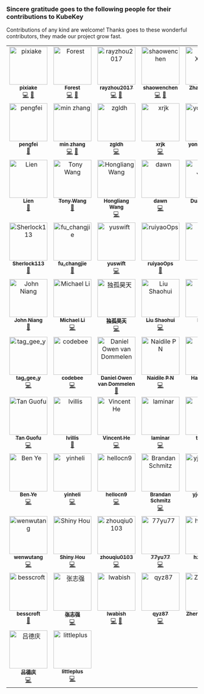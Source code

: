 ### Sincere gratitude goes to the following people for their contributions to KubeKey

Contributions of any kind are welcome! Thanks goes to these wonderful contributors, they made our project grow fast.

<!-- ALL-CONTRIBUTORS-LIST:START - Do not remove or modify this section -->
<!-- prettier-ignore-start -->
<!-- markdownlint-disable -->
<table>
  <tbody>
    <tr>
      <td align="center" valign="top" width="14.28%"><a href="https://github.com/pixiake"><img src="https://avatars0.githubusercontent.com/u/22290449?v=4?s=100" width="100px;" alt="pixiake"/><br /><sub><b>pixiake</b></sub></a><br /><a href="https://github.com/kubesphere/kubekey/commits?author=pixiake" title="Code">💻</a> <a href="https://github.com/kubesphere/kubekey/commits?author=pixiake" title="Documentation">📖</a></td>
      <td align="center" valign="top" width="14.28%"><a href="https://github.com/Forest-L"><img src="https://avatars2.githubusercontent.com/u/50984129?v=4?s=100" width="100px;" alt="Forest"/><br /><sub><b>Forest</b></sub></a><br /><a href="https://github.com/kubesphere/kubekey/commits?author=Forest-L" title="Code">💻</a> <a href="https://github.com/kubesphere/kubekey/commits?author=Forest-L" title="Documentation">📖</a></td>
      <td align="center" valign="top" width="14.28%"><a href="https://kubesphere.io/"><img src="https://avatars2.githubusercontent.com/u/28859385?v=4?s=100" width="100px;" alt="rayzhou2017"/><br /><sub><b>rayzhou2017</b></sub></a><br /><a href="https://github.com/kubesphere/kubekey/commits?author=rayzhou2017" title="Code">💻</a> <a href="https://github.com/kubesphere/kubekey/commits?author=rayzhou2017" title="Documentation">📖</a></td>
      <td align="center" valign="top" width="14.28%"><a href="https://www.chenshaowen.com/"><img src="https://avatars2.githubusercontent.com/u/43693241?v=4?s=100" width="100px;" alt="shaowenchen"/><br /><sub><b>shaowenchen</b></sub></a><br /><a href="https://github.com/kubesphere/kubekey/commits?author=shaowenchen" title="Code">💻</a> <a href="https://github.com/kubesphere/kubekey/commits?author=shaowenchen" title="Documentation">📖</a></td>
      <td align="center" valign="top" width="14.28%"><a href="http://surenpi.com/"><img src="https://avatars1.githubusercontent.com/u/1450685?v=4?s=100" width="100px;" alt="Zhao Xiaojie"/><br /><sub><b>Zhao Xiaojie</b></sub></a><br /><a href="https://github.com/kubesphere/kubekey/commits?author=LinuxSuRen" title="Code">💻</a> <a href="https://github.com/kubesphere/kubekey/commits?author=LinuxSuRen" title="Documentation">📖</a></td>
      <td align="center" valign="top" width="14.28%"><a href="https://github.com/zackzhangkai"><img src="https://avatars1.githubusercontent.com/u/20178386?v=4?s=100" width="100px;" alt="Zack Zhang"/><br /><sub><b>Zack Zhang</b></sub></a><br /><a href="https://github.com/kubesphere/kubekey/commits?author=zackzhangkai" title="Code">💻</a></td>
      <td align="center" valign="top" width="14.28%"><a href="https://akhilerm.com/"><img src="https://avatars1.githubusercontent.com/u/7610845?v=4?s=100" width="100px;" alt="Akhil Mohan"/><br /><sub><b>Akhil Mohan</b></sub></a><br /><a href="https://github.com/kubesphere/kubekey/commits?author=akhilerm" title="Code">💻</a></td>
    </tr>
    <tr>
      <td align="center" valign="top" width="14.28%"><a href="https://github.com/FeynmanZhou"><img src="https://avatars3.githubusercontent.com/u/40452856?v=4?s=100" width="100px;" alt="pengfei"/><br /><sub><b>pengfei</b></sub></a><br /><a href="https://github.com/kubesphere/kubekey/commits?author=FeynmanZhou" title="Documentation">📖</a></td>
      <td align="center" valign="top" width="14.28%"><a href="https://github.com/min-zh"><img src="https://avatars1.githubusercontent.com/u/35321102?v=4?s=100" width="100px;" alt="min zhang"/><br /><sub><b>min zhang</b></sub></a><br /><a href="https://github.com/kubesphere/kubekey/commits?author=min-zh" title="Code">💻</a> <a href="https://github.com/kubesphere/kubekey/commits?author=min-zh" title="Documentation">📖</a></td>
      <td align="center" valign="top" width="14.28%"><a href="https://github.com/zgldh"><img src="https://avatars1.githubusercontent.com/u/312404?v=4?s=100" width="100px;" alt="zgldh"/><br /><sub><b>zgldh</b></sub></a><br /><a href="https://github.com/kubesphere/kubekey/commits?author=zgldh" title="Code">💻</a></td>
      <td align="center" valign="top" width="14.28%"><a href="https://github.com/xrjk"><img src="https://avatars0.githubusercontent.com/u/16330256?v=4?s=100" width="100px;" alt="xrjk"/><br /><sub><b>xrjk</b></sub></a><br /><a href="https://github.com/kubesphere/kubekey/commits?author=xrjk" title="Code">💻</a></td>
      <td align="center" valign="top" width="14.28%"><a href="https://github.com/stoneshi-yunify"><img src="https://avatars2.githubusercontent.com/u/70880165?v=4?s=100" width="100px;" alt="yonghongshi"/><br /><sub><b>yonghongshi</b></sub></a><br /><a href="https://github.com/kubesphere/kubekey/commits?author=stoneshi-yunify" title="Code">💻</a></td>
      <td align="center" valign="top" width="14.28%"><a href="https://github.com/shenhonglei"><img src="https://avatars2.githubusercontent.com/u/20896372?v=4?s=100" width="100px;" alt="Honglei"/><br /><sub><b>Honglei</b></sub></a><br /><a href="https://github.com/kubesphere/kubekey/commits?author=shenhonglei" title="Documentation">📖</a></td>
      <td align="center" valign="top" width="14.28%"><a href="https://github.com/liucy1983"><img src="https://avatars2.githubusercontent.com/u/2360302?v=4?s=100" width="100px;" alt="liucy1983"/><br /><sub><b>liucy1983</b></sub></a><br /><a href="https://github.com/kubesphere/kubekey/commits?author=liucy1983" title="Code">💻</a></td>
    </tr>
    <tr>
      <td align="center" valign="top" width="14.28%"><a href="https://github.com/lilien1010"><img src="https://avatars1.githubusercontent.com/u/3814966?v=4?s=100" width="100px;" alt="Lien"/><br /><sub><b>Lien</b></sub></a><br /><a href="https://github.com/kubesphere/kubekey/commits?author=lilien1010" title="Documentation">📖</a></td>
      <td align="center" valign="top" width="14.28%"><a href="https://github.com/klj890"><img src="https://avatars3.githubusercontent.com/u/19380605?v=4?s=100" width="100px;" alt="Tony Wang"/><br /><sub><b>Tony Wang</b></sub></a><br /><a href="https://github.com/kubesphere/kubekey/commits?author=klj890" title="Documentation">📖</a></td>
      <td align="center" valign="top" width="14.28%"><a href="https://github.com/hlwanghl"><img src="https://avatars3.githubusercontent.com/u/4861515?v=4?s=100" width="100px;" alt="Hongliang Wang"/><br /><sub><b>Hongliang Wang</b></sub></a><br /><a href="https://github.com/kubesphere/kubekey/commits?author=hlwanghl" title="Code">💻</a></td>
      <td align="center" valign="top" width="14.28%"><a href="https://fafucoder.github.io/"><img src="https://avatars0.githubusercontent.com/u/16442491?v=4?s=100" width="100px;" alt="dawn"/><br /><sub><b>dawn</b></sub></a><br /><a href="https://github.com/kubesphere/kubekey/commits?author=fafucoder" title="Code">💻</a></td>
      <td align="center" valign="top" width="14.28%"><a href="https://github.com/duanjiong"><img src="https://avatars1.githubusercontent.com/u/3678855?v=4?s=100" width="100px;" alt="Duan Jiong"/><br /><sub><b>Duan Jiong</b></sub></a><br /><a href="https://github.com/kubesphere/kubekey/commits?author=duanjiong" title="Code">💻</a></td>
      <td align="center" valign="top" width="14.28%"><a href="https://github.com/calvinyv"><img src="https://avatars3.githubusercontent.com/u/28883416?v=4?s=100" width="100px;" alt="calvinyv"/><br /><sub><b>calvinyv</b></sub></a><br /><a href="https://github.com/kubesphere/kubekey/commits?author=calvinyv" title="Documentation">📖</a></td>
      <td align="center" valign="top" width="14.28%"><a href="https://github.com/benjaminhuo"><img src="https://avatars2.githubusercontent.com/u/18525465?v=4?s=100" width="100px;" alt="Benjamin Huo"/><br /><sub><b>Benjamin Huo</b></sub></a><br /><a href="https://github.com/kubesphere/kubekey/commits?author=benjaminhuo" title="Documentation">📖</a></td>
    </tr>
    <tr>
      <td align="center" valign="top" width="14.28%"><a href="https://github.com/Sherlock113"><img src="https://avatars2.githubusercontent.com/u/65327072?v=4?s=100" width="100px;" alt="Sherlock113"/><br /><sub><b>Sherlock113</b></sub></a><br /><a href="https://github.com/kubesphere/kubekey/commits?author=Sherlock113" title="Documentation">📖</a></td>
      <td align="center" valign="top" width="14.28%"><a href="https://github.com/Fuchange"><img src="https://avatars1.githubusercontent.com/u/31716848?v=4?s=100" width="100px;" alt="fu_changjie"/><br /><sub><b>fu_changjie</b></sub></a><br /><a href="https://github.com/kubesphere/kubekey/commits?author=Fuchange" title="Documentation">📖</a></td>
      <td align="center" valign="top" width="14.28%"><a href="https://github.com/yuswift"><img src="https://avatars1.githubusercontent.com/u/37265389?v=4?s=100" width="100px;" alt="yuswift"/><br /><sub><b>yuswift</b></sub></a><br /><a href="https://github.com/kubesphere/kubekey/commits?author=yuswift" title="Code">💻</a></td>
      <td align="center" valign="top" width="14.28%"><a href="https://github.com/ruiyaoOps"><img src="https://avatars.githubusercontent.com/u/35256376?v=4?s=100" width="100px;" alt="ruiyaoOps"/><br /><sub><b>ruiyaoOps</b></sub></a><br /><a href="https://github.com/kubesphere/kubekey/commits?author=ruiyaoOps" title="Documentation">📖</a></td>
      <td align="center" valign="top" width="14.28%"><a href="http://www.luxingmin.com"><img src="https://avatars.githubusercontent.com/u/1918195?v=4?s=100" width="100px;" alt="LXM"/><br /><sub><b>LXM</b></sub></a><br /><a href="https://github.com/kubesphere/kubekey/commits?author=lxm" title="Documentation">📖</a></td>
      <td align="center" valign="top" width="14.28%"><a href="https://github.com/sbhnet"><img src="https://avatars.githubusercontent.com/u/2368131?v=4?s=100" width="100px;" alt="sbhnet"/><br /><sub><b>sbhnet</b></sub></a><br /><a href="https://github.com/kubesphere/kubekey/commits?author=sbhnet" title="Code">💻</a></td>
      <td align="center" valign="top" width="14.28%"><a href="https://github.com/misteruly"><img src="https://avatars.githubusercontent.com/u/31399968?v=4?s=100" width="100px;" alt="misteruly"/><br /><sub><b>misteruly</b></sub></a><br /><a href="https://github.com/kubesphere/kubekey/commits?author=misteruly" title="Code">💻</a></td>
    </tr>
    <tr>
      <td align="center" valign="top" width="14.28%"><a href="https://johnniang.me"><img src="https://avatars.githubusercontent.com/u/16865714?v=4?s=100" width="100px;" alt="John Niang"/><br /><sub><b>John Niang</b></sub></a><br /><a href="https://github.com/kubesphere/kubekey/commits?author=JohnNiang" title="Documentation">📖</a></td>
      <td align="center" valign="top" width="14.28%"><a href="https://alimy.me"><img src="https://avatars.githubusercontent.com/u/10525842?v=4?s=100" width="100px;" alt="Michael Li"/><br /><sub><b>Michael Li</b></sub></a><br /><a href="https://github.com/kubesphere/kubekey/commits?author=alimy" title="Code">💻</a></td>
      <td align="center" valign="top" width="14.28%"><a href="https://github.com/duguhaotian"><img src="https://avatars.githubusercontent.com/u/3174621?v=4?s=100" width="100px;" alt="独孤昊天"/><br /><sub><b>独孤昊天</b></sub></a><br /><a href="https://github.com/kubesphere/kubekey/commits?author=duguhaotian" title="Code">💻</a></td>
      <td align="center" valign="top" width="14.28%"><a href="https://github.com/lshmouse"><img src="https://avatars.githubusercontent.com/u/118687?v=4?s=100" width="100px;" alt="Liu Shaohui"/><br /><sub><b>Liu Shaohui</b></sub></a><br /><a href="https://github.com/kubesphere/kubekey/commits?author=lshmouse" title="Code">💻</a></td>
      <td align="center" valign="top" width="14.28%"><a href="https://github.com/24sama"><img src="https://avatars.githubusercontent.com/u/43993589?v=4?s=100" width="100px;" alt="Leo Li"/><br /><sub><b>Leo Li</b></sub></a><br /><a href="https://github.com/kubesphere/kubekey/commits?author=24sama" title="Code">💻</a></td>
      <td align="center" valign="top" width="14.28%"><a href="https://github.com/RolandMa1986"><img src="https://avatars.githubusercontent.com/u/1720333?v=4?s=100" width="100px;" alt="Roland"/><br /><sub><b>Roland</b></sub></a><br /><a href="https://github.com/kubesphere/kubekey/commits?author=RolandMa1986" title="Code">💻</a></td>
      <td align="center" valign="top" width="14.28%"><a href="https://ops.m114.org"><img src="https://avatars.githubusercontent.com/u/2347587?v=4?s=100" width="100px;" alt="Vinson Zou"/><br /><sub><b>Vinson Zou</b></sub></a><br /><a href="https://github.com/kubesphere/kubekey/commits?author=vinsonzou" title="Documentation">📖</a></td>
    </tr>
    <tr>
      <td align="center" valign="top" width="14.28%"><a href="https://github.com/tagGeeY"><img src="https://avatars.githubusercontent.com/u/35259969?v=4?s=100" width="100px;" alt="tag_gee_y"/><br /><sub><b>tag_gee_y</b></sub></a><br /><a href="https://github.com/kubesphere/kubekey/commits?author=tagGeeY" title="Code">💻</a></td>
      <td align="center" valign="top" width="14.28%"><a href="https://github.com/liulangwa"><img src="https://avatars.githubusercontent.com/u/25916792?v=4?s=100" width="100px;" alt="codebee"/><br /><sub><b>codebee</b></sub></a><br /><a href="https://github.com/kubesphere/kubekey/commits?author=liulangwa" title="Code">💻</a></td>
      <td align="center" valign="top" width="14.28%"><a href="https://github.com/TheApeMachine"><img src="https://avatars.githubusercontent.com/u/9572060?v=4?s=100" width="100px;" alt="Daniel Owen van Dommelen"/><br /><sub><b>Daniel Owen van Dommelen</b></sub></a><br /><a href="#ideas-TheApeMachine" title="Ideas, Planning, & Feedback">🤔</a></td>
      <td align="center" valign="top" width="14.28%"><a href="https://github.com/Naidile-P-N"><img src="https://avatars.githubusercontent.com/u/29476402?v=4?s=100" width="100px;" alt="Naidile P N"/><br /><sub><b>Naidile P N</b></sub></a><br /><a href="https://github.com/kubesphere/kubekey/commits?author=Naidile-P-N" title="Code">💻</a></td>
      <td align="center" valign="top" width="14.28%"><a href="https://github.com/haiker2011"><img src="https://avatars.githubusercontent.com/u/8073429?v=4?s=100" width="100px;" alt="Haiker Sun"/><br /><sub><b>Haiker Sun</b></sub></a><br /><a href="https://github.com/kubesphere/kubekey/commits?author=haiker2011" title="Code">💻</a></td>
      <td align="center" valign="top" width="14.28%"><a href="https://github.com/yj-cloud"><img src="https://avatars.githubusercontent.com/u/19648473?v=4?s=100" width="100px;" alt="Jing Yu"/><br /><sub><b>Jing Yu</b></sub></a><br /><a href="https://github.com/kubesphere/kubekey/commits?author=yj-cloud" title="Code">💻</a></td>
      <td align="center" valign="top" width="14.28%"><a href="https://github.com/chaunceyjiang"><img src="https://avatars.githubusercontent.com/u/17962021?v=4?s=100" width="100px;" alt="Chauncey"/><br /><sub><b>Chauncey</b></sub></a><br /><a href="https://github.com/kubesphere/kubekey/commits?author=chaunceyjiang" title="Code">💻</a></td>
    </tr>
    <tr>
      <td align="center" valign="top" width="14.28%"><a href="https://github.com/tanguofu"><img src="https://avatars.githubusercontent.com/u/87045830?v=4?s=100" width="100px;" alt="Tan Guofu"/><br /><sub><b>Tan Guofu</b></sub></a><br /><a href="https://github.com/kubesphere/kubekey/commits?author=tanguofu" title="Code">💻</a></td>
      <td align="center" valign="top" width="14.28%"><a href="https://github.com/lvillis"><img src="https://avatars.githubusercontent.com/u/56720445?v=4?s=100" width="100px;" alt="lvillis"/><br /><sub><b>lvillis</b></sub></a><br /><a href="https://github.com/kubesphere/kubekey/commits?author=lvillis" title="Documentation">📖</a></td>
      <td align="center" valign="top" width="14.28%"><a href="https://github.com/vincenthe11"><img src="https://avatars.githubusercontent.com/u/8400716?v=4?s=100" width="100px;" alt="Vincent He"/><br /><sub><b>Vincent He</b></sub></a><br /><a href="https://github.com/kubesphere/kubekey/commits?author=vincenthe11" title="Code">💻</a></td>
      <td align="center" valign="top" width="14.28%"><a href="https://laminar.fun/"><img src="https://avatars.githubusercontent.com/u/2360535?v=4?s=100" width="100px;" alt="laminar"/><br /><sub><b>laminar</b></sub></a><br /><a href="https://github.com/kubesphere/kubekey/commits?author=tpiperatgod" title="Code">💻</a></td>
      <td align="center" valign="top" width="14.28%"><a href="https://github.com/cumirror"><img src="https://avatars.githubusercontent.com/u/2455429?v=4?s=100" width="100px;" alt="tongjin"/><br /><sub><b>tongjin</b></sub></a><br /><a href="https://github.com/kubesphere/kubekey/commits?author=cumirror" title="Code">💻</a></td>
      <td align="center" valign="top" width="14.28%"><a href="http://k8s.li"><img src="https://avatars.githubusercontent.com/u/42566386?v=4?s=100" width="100px;" alt="Reimu"/><br /><sub><b>Reimu</b></sub></a><br /><a href="https://github.com/kubesphere/kubekey/commits?author=muzi502" title="Code">💻</a></td>
      <td align="center" valign="top" width="14.28%"><a href="https://bandism.net/"><img src="https://avatars.githubusercontent.com/u/22633385?v=4?s=100" width="100px;" alt="Ikko Ashimine"/><br /><sub><b>Ikko Ashimine</b></sub></a><br /><a href="https://github.com/kubesphere/kubekey/commits?author=eltociear" title="Documentation">📖</a></td>
    </tr>
    <tr>
      <td align="center" valign="top" width="14.28%"><a href="https://yeya24.github.io/"><img src="https://avatars.githubusercontent.com/u/25150124?v=4?s=100" width="100px;" alt="Ben Ye"/><br /><sub><b>Ben Ye</b></sub></a><br /><a href="https://github.com/kubesphere/kubekey/commits?author=yeya24" title="Code">💻</a></td>
      <td align="center" valign="top" width="14.28%"><a href="https://github.com/yinheli"><img src="https://avatars.githubusercontent.com/u/235094?v=4?s=100" width="100px;" alt="yinheli"/><br /><sub><b>yinheli</b></sub></a><br /><a href="https://github.com/kubesphere/kubekey/commits?author=yinheli" title="Code">💻</a></td>
      <td align="center" valign="top" width="14.28%"><a href="https://github.com/hellocn9"><img src="https://avatars.githubusercontent.com/u/102210430?v=4?s=100" width="100px;" alt="hellocn9"/><br /><sub><b>hellocn9</b></sub></a><br /><a href="https://github.com/kubesphere/kubekey/commits?author=hellocn9" title="Code">💻</a></td>
      <td align="center" valign="top" width="14.28%"><a href="https://github.com/brandan-schmitz"><img src="https://avatars.githubusercontent.com/u/6267549?v=4?s=100" width="100px;" alt="Brandan Schmitz"/><br /><sub><b>Brandan Schmitz</b></sub></a><br /><a href="https://github.com/kubesphere/kubekey/commits?author=brandan-schmitz" title="Code">💻</a></td>
      <td align="center" valign="top" width="14.28%"><a href="https://github.com/yjqg6666"><img src="https://avatars.githubusercontent.com/u/1879641?v=4?s=100" width="100px;" alt="yjqg6666"/><br /><sub><b>yjqg6666</b></sub></a><br /><a href="https://github.com/kubesphere/kubekey/commits?author=yjqg6666" title="Documentation">📖</a></td>
      <td align="center" valign="top" width="14.28%"><a href="https://github.com/zaunist"><img src="https://avatars.githubusercontent.com/u/38528079?v=4?s=100" width="100px;" alt="失眠是真滴难受"/><br /><sub><b>失眠是真滴难受</b></sub></a><br /><a href="https://github.com/kubesphere/kubekey/commits?author=zaunist" title="Code">💻</a></td>
      <td align="center" valign="top" width="14.28%"><a href="https://github.com/mangoGoForward"><img src="https://avatars.githubusercontent.com/u/35127166?v=4?s=100" width="100px;" alt="mango"/><br /><sub><b>mango</b></sub></a><br /><a href="https://github.com/kubesphere/kubekey/pulls?q=is%3Apr+reviewed-by%3AmangoGoForward" title="Reviewed Pull Requests">👀</a></td>
    </tr>
    <tr>
      <td align="center" valign="top" width="14.28%"><a href="https://github.com/wenwutang1"><img src="https://avatars.githubusercontent.com/u/45817987?v=4?s=100" width="100px;" alt="wenwutang"/><br /><sub><b>wenwutang</b></sub></a><br /><a href="https://github.com/kubesphere/kubekey/commits?author=wenwutang1" title="Code">💻</a></td>
      <td align="center" valign="top" width="14.28%"><a href="http://kuops.com"><img src="https://avatars.githubusercontent.com/u/18283256?v=4?s=100" width="100px;" alt="Shiny Hou"/><br /><sub><b>Shiny Hou</b></sub></a><br /><a href="https://github.com/kubesphere/kubekey/commits?author=kuops" title="Code">💻</a></td>
      <td align="center" valign="top" width="14.28%"><a href="https://github.com/zhouqiu0103"><img src="https://avatars.githubusercontent.com/u/108912268?v=4?s=100" width="100px;" alt="zhouqiu0103"/><br /><sub><b>zhouqiu0103</b></sub></a><br /><a href="https://github.com/kubesphere/kubekey/commits?author=zhouqiu0103" title="Code">💻</a></td>
      <td align="center" valign="top" width="14.28%"><a href="https://github.com/77yu77"><img src="https://avatars.githubusercontent.com/u/73932296?v=4?s=100" width="100px;" alt="77yu77"/><br /><sub><b>77yu77</b></sub></a><br /><a href="https://github.com/kubesphere/kubekey/commits?author=77yu77" title="Code">💻</a></td>
      <td align="center" valign="top" width="14.28%"><a href="https://github.com/hzhhong"><img src="https://avatars.githubusercontent.com/u/83079531?v=4?s=100" width="100px;" alt="hzhhong"/><br /><sub><b>hzhhong</b></sub></a><br /><a href="https://github.com/kubesphere/kubekey/commits?author=hzhhong" title="Code">💻</a></td>
      <td align="center" valign="top" width="14.28%"><a href="https://github.com/arugal"><img src="https://avatars.githubusercontent.com/u/26432832?v=4?s=100" width="100px;" alt="zhang-wei"/><br /><sub><b>zhang-wei</b></sub></a><br /><a href="https://github.com/kubesphere/kubekey/commits?author=arugal" title="Code">💻</a></td>
      <td align="center" valign="top" width="14.28%"><a href="https://twitter.com/xds2000"><img src="https://avatars.githubusercontent.com/u/37678?v=4?s=100" width="100px;" alt="Deshi Xiao"/><br /><sub><b>Deshi Xiao</b></sub></a><br /><a href="https://github.com/kubesphere/kubekey/commits?author=xiaods" title="Code">💻</a> <a href="https://github.com/kubesphere/kubekey/commits?author=xiaods" title="Documentation">📖</a></td>
    </tr>
    <tr>
      <td align="center" valign="top" width="14.28%"><a href="https://besscroft.com"><img src="https://avatars.githubusercontent.com/u/33775809?v=4?s=100" width="100px;" alt="besscroft"/><br /><sub><b>besscroft</b></sub></a><br /><a href="https://github.com/kubesphere/kubekey/commits?author=besscroft" title="Documentation">📖</a></td>
      <td align="center" valign="top" width="14.28%"><a href="https://github.com/zhangzhiqiangcs"><img src="https://avatars.githubusercontent.com/u/8319897?v=4?s=100" width="100px;" alt="张志强"/><br /><sub><b>张志强</b></sub></a><br /><a href="https://github.com/kubesphere/kubekey/commits?author=zhangzhiqiangcs" title="Code">💻</a></td>
      <td align="center" valign="top" width="14.28%"><a href="https://github.com/lwabish"><img src="https://avatars.githubusercontent.com/u/7044019?v=4?s=100" width="100px;" alt="lwabish"/><br /><sub><b>lwabish</b></sub></a><br /><a href="https://github.com/kubesphere/kubekey/commits?author=lwabish" title="Code">💻</a> <a href="https://github.com/kubesphere/kubekey/commits?author=lwabish" title="Documentation">📖</a></td>
      <td align="center" valign="top" width="14.28%"><a href="https://github.com/qyz87"><img src="https://avatars.githubusercontent.com/u/36068894?v=4?s=100" width="100px;" alt="qyz87"/><br /><sub><b>qyz87</b></sub></a><br /><a href="https://github.com/kubesphere/kubekey/commits?author=qyz87" title="Code">💻</a></td>
      <td align="center" valign="top" width="14.28%"><a href="https://github.com/fangzhengjin"><img src="https://avatars.githubusercontent.com/u/12680972?v=4?s=100" width="100px;" alt="ZhengJin Fang"/><br /><sub><b>ZhengJin Fang</b></sub></a><br /><a href="https://github.com/kubesphere/kubekey/commits?author=fangzhengjin" title="Code">💻</a></td>
      <td align="center" valign="top" width="14.28%"><a href="http://lhr.wiki"><img src="https://avatars.githubusercontent.com/u/6327311?v=4?s=100" width="100px;" alt="Eric_Lian"/><br /><sub><b>Eric_Lian</b></sub></a><br /><a href="https://github.com/kubesphere/kubekey/commits?author=ExerciseBook" title="Code">💻</a></td>
      <td align="center" valign="top" width="14.28%"><a href="https://github.com/nicognaW"><img src="https://avatars.githubusercontent.com/u/66731869?v=4?s=100" width="100px;" alt="nicognaw"/><br /><sub><b>nicognaw</b></sub></a><br /><a href="https://github.com/kubesphere/kubekey/commits?author=nicognaW" title="Code">💻</a></td>
    </tr>
    <tr>
      <td align="center" valign="top" width="14.28%"><a href="https://github.com/deqingLv"><img src="https://avatars.githubusercontent.com/u/6064297?v=4?s=100" width="100px;" alt="吕德庆"/><br /><sub><b>吕德庆</b></sub></a><br /><a href="https://github.com/kubesphere/kubekey/commits?author=deqingLv" title="Code">💻</a></td>
      <td align="center" valign="top" width="14.28%"><a href="https://github.com/littleplus"><img src="https://avatars.githubusercontent.com/u/11694750?v=4?s=100" width="100px;" alt="littleplus"/><br /><sub><b>littleplus</b></sub></a><br /><a href="https://github.com/kubesphere/kubekey/commits?author=littleplus" title="Code">💻</a></td>
    </tr>
  </tbody>
</table>

<!-- markdownlint-restore -->
<!-- prettier-ignore-end -->

<!-- ALL-CONTRIBUTORS-LIST:END -->
